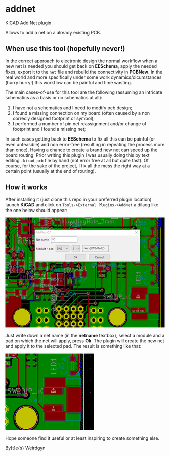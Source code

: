 # addnet
KiCAD Add Net plugin

Allows to add a net on a already existing PCB.

## When use this tool (hopefully never!)

In the correct approach to electronic design the normal workflow when a new net is needed you should get back on __EESchema__, apply the needed fixes, export it to the ```net``` file and rebuild the connectivity in __PCBNew__.
In the real world and more specifically under some work dynamics/cicumstances (hurry hurry!) this workflow can be painful and time wasting.

The main cases-of-use for this tool are the following (assuming an intricate schematics as a basis or no schematics at all):
1. I have not a schematics and I need to modify pcb design;
2. I found a missing connection on my board (often caused by a non correcly designed footprint or symbol);
3. I performed a number of pin net reassignment and/or change of footprint and I found a missing net;

In such cases getting back to __EESchema__ to fix all this can be painful (or even unfeasible) and non error-free (resulting in repeating the process more than once). Having a chance to create a brand new net can speed up the board routing. Prior writing this plugin I was usually doing this by text editing ```.kicad_pcb``` file by hand (not error free at all but quite fast).
Of course, for the sake of the project, I fix all the mess the right way at a certain point (usually at the end of routing).

## How it works

After installing it (just clone this repo in your preferred plugin location) launch __KiCAD__ and click on ```Tools->External Plugins->AddNet``` a dilaog like the one below should appear:

![AddNet dialog](pictures/addnet_dialog.PNG?raw=true "AddNet dialog")

Just write down a net name (in the __netname__ textbox), select a module and a pad on which the net will apply, press __Ok__.
The plugin will create the new net and apply it to the selected pad.
The result is something like that:

![Addnet result](pictures/addnet_result.PNG?raw=true "AddNet result")

Hope someone find it useful or at least inspiring to create something else.

By[t]e{s}
 Weirdgyn

